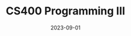 ---
title: CS400 Programming III
summary: Advanced Data Structure and Basic Java Development
date: 2023-09-01
type: docs
math: false
tags:
  - Java
image:
  caption: ''
---